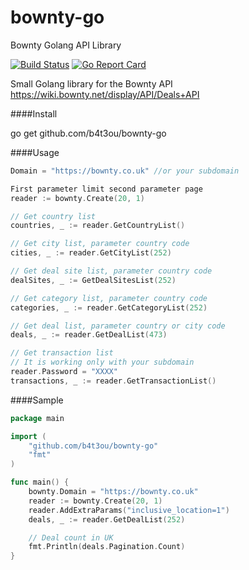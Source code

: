 # bownty-go
Bownty Golang API Library

[![Build Status](https://travis-ci.org/b4t3ou/bownty-go.svg?branch=master)](https://travis-ci.org/b4t3ou/bownty-go)
[![Go Report Card](https://goreportcard.com/badge/github.com/b4t3ou/bownty-go)](https://goreportcard.com/report/github.com/b4t3ou/bownty-go)

Small Golang library for the Bownty API <https://wiki.bownty.net/display/API/Deals+API>

####Install

go get github.com/b4t3ou/bownty-go

####Usage

```go
Domain = "https://bownty.co.uk" //or your subdomain

First parameter limit second parameter page
reader := bownty.Create(20, 1)

// Get country list
countries, _ := reader.GetCountryList()

// Get city list, parameter country code
cities, _ := reader.GetCityList(252)

// Get deal site list, parameter country code
dealSites, _ := GetDealSitesList(252)

// Get category list, parameter country code
categories, _ := reader.GetCategoryList(252)

// Get deal list, parameter country or city code
deals, _ := reader.GetDealList(473)

// Get transaction list
// It is working only with your subdomain
reader.Password = "XXXX"
transactions, _ := reader.GetTransactionList()
```

####Sample

```Go
package main

import (
	"github.com/b4t3ou/bownty-go"
	"fmt"
)

func main() {
	bownty.Domain = "https://bownty.co.uk"
	reader := bownty.Create(20, 1)
	reader.AddExtraParams("inclusive_location=1")
	deals, _ := reader.GetDealList(252)

	// Deal count in UK
	fmt.Println(deals.Pagination.Count)
}
````

